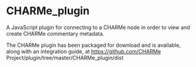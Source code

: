 CHARMe_plugin
=============

A JavaScript plugin for connecting to a CHARMe node in order to view and create CHARMe commentary metadata.

The CHARMe plugin has been packaged for download and is available, along with an integration guide, at https://github.com/CHARMe Project/plugin/tree/master/CHARMe_plugin/dist
